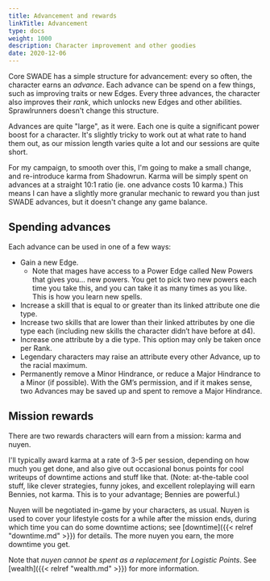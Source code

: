 ```yaml
--- 
title: Advancement and rewards
linkTitle: Advancement
type: docs     
weight: 1000 
description: Character improvement and other goodies
date: 2020-12-06
--- 
```


Core SWADE has a simple structure for advancement: every so often, the character earns an *advance*. Each advance can be spend on a few things, such as improving traits or new Edges. Every three advances, the character also improves their *rank*, which unlocks new Edges and other abilities. Sprawlrunners doesn't change this structure.

Advances are quite "large", as it were. Each one is quite a significant power boost for a character. It's slightly tricky to work out at what rate to hand them out, as our mission length varies quite a lot and our sessions are quite short.

For my campaign, to smooth over this, I'm going to make a small change, and re-introduce karma from Shadowrun. Karma will be simply spent on advances at a straight 10:1 ratio (ie. one advance costs 10 karma.) This means I can have a slightly more granular mechanic to reward you than just SWADE advances, but it doesn't change any game balance.

## Spending advances

Each advance can be used in one of a few ways:

* Gain a new Edge.
    * Note that mages have access to a Power Edge called New Powers that gives you… new powers. You get to pick two new powers each time you take this, and you can take it as many times as you like. This is how you learn new spells.
* Increase a skill that is equal to or greater than its linked attribute one die type.
* Increase two skills that are lower than their linked attributes by one die type each (including new skills the character didn’t have before at d4).
* Increase one attribute by a die type. This option may only be taken once per Rank. 
* Legendary characters may raise an attribute every other Advance, up to the racial maximum.
* Permanently remove a Minor Hindrance, or reduce a Major Hindrance to a Minor (if possible). With the GM’s permission, and if it makes sense, two Advances may be saved up and spent to remove a Major Hindrance.

## Mission rewards

There are two rewards characters will earn from a mission: karma and nuyen.

I'll typically award karma at a rate of 3-5 per session, depending on how much you get done, and also give out occasional bonus points for cool writeups of downtime actions and stuff like that. (Note: at-the-table cool stuff, like clever strategies, funny jokes, and excellent roleplaying will earn Bennies, not karma. This is to your advantage; Bennies are powerful.)

Nuyen will be negotiated in-game by your characters, as usual. Nuyen is used to cover your lifestyle costs for a while after the mission ends, during which time you can do some downtime actions; see [downtime]({{< relref "downtime.md" >}}) for details. The more nuyen you earn, the more downtime you get.

Note that *nuyen cannot be spent as a replacement for Logistic Points*. See [wealth]({{< relref "wealth.md" >}}) for more information.
